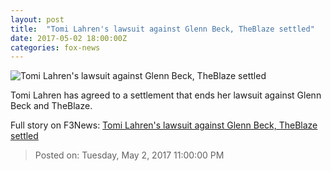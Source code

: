 ```yaml
---
layout: post
title:  "Tomi Lahren's lawsuit against Glenn Beck, TheBlaze settled"
date: 2017-05-02 18:00:00Z
categories: fox-news
---
```


![Tomi Lahren's lawsuit against Glenn Beck, TheBlaze settled](http://a57.foxnews.com/images.foxnews.com/content/dam/fox-news/images/2017/04/14/tmz-spears-swim.jpg.img.png/158/90/1492176861832.png?ve=1&tl=1)

Tomi Lahren has agreed to a settlement that ends her lawsuit against Glenn Beck and TheBlaze.


Full story on F3News: [Tomi Lahren's lawsuit against Glenn Beck, TheBlaze settled](http://www.f3nws.com/n/URvCMC)

> Posted on: Tuesday, May 2, 2017 11:00:00 PM
